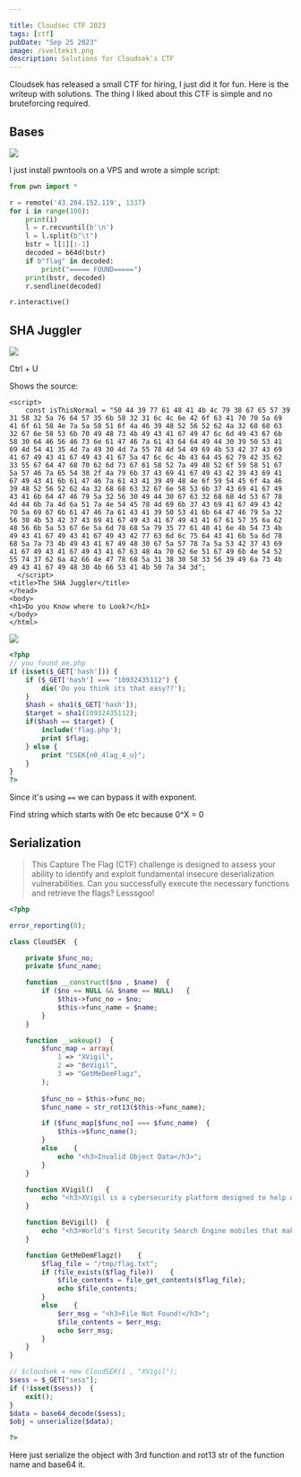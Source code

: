```yaml
---

title: Cloudsec CTF 2023
tags: [ctf]
pubDate: "Sep 25 2023"
image: /sveltekit.png
description: Solutions for Cloudsek's CTF
---
```


Cloudsek has released a small CTF for hiring, I just did it for fun. Here is the writeup with solutions. The thing I liked about this CTF is simple and no bruteforcing required.

## Bases

![](/cloudsek-ctf-2023-bases.png)

I just install pwntools on a VPS and wrote a simple script:

```py
from pwn import *

r = remote('43.204.152.119', 1337)
for i in range(100):
    print(i)
    l = r.recvuntil(b'\n')
    l = l.split(b"\t")
    bstr = l[1][:-1]
    decoded = b64d(bstr)
    if b"flag" in decoded:
        print("===== FOUND=====")
    print(bstr, decoded)
    r.sendline(decoded)

r.interactive()
```

## SHA Juggler

![](/cloudsek-ctf-2023-sha-web.png)

Ctrl + U  

Shows the source:
```
<script>
    const isThisNormal = "50 44 39 77 61 48 41 4b 4c 79 38 67 65 57 39 31 58 32 5a 76 64 57 35 6b 58 32 31 6c 4c 6e 42 6f 63 41 70 70 5a 69 41 6f 61 58 4e 7a 5a 58 51 6f 4a 46 39 48 52 56 52 62 4a 32 68 68 63 32 67 6e 58 53 6b 70 49 48 73 4b 49 43 41 67 49 47 6c 6d 49 43 67 6b 58 30 64 46 56 46 73 6e 61 47 46 7a 61 43 64 64 49 44 30 39 50 53 41 69 4d 54 41 35 4d 7a 49 30 4d 7a 55 78 4d 54 49 69 4b 53 42 37 43 69 41 67 49 43 41 67 49 43 41 67 5a 47 6c 6c 4b 43 64 45 62 79 42 35 62 33 55 67 64 47 68 70 62 6d 73 67 61 58 52 7a 49 48 52 6f 59 58 51 67 5a 57 46 7a 65 54 38 2f 4a 79 6b 37 43 69 41 67 49 43 42 39 43 69 41 67 49 43 41 6b 61 47 46 7a 61 43 41 39 49 48 4e 6f 59 54 45 6f 4a 46 39 48 52 56 52 62 4a 32 68 68 63 32 67 6e 58 53 6b 37 43 69 41 67 49 43 41 6b 64 47 46 79 5a 32 56 30 49 44 30 67 63 32 68 68 4d 53 67 78 4d 44 6b 7a 4d 6a 51 7a 4e 54 45 78 4d 69 6b 37 43 69 41 67 49 43 42 70 5a 69 67 6b 61 47 46 7a 61 43 41 39 50 53 41 6b 64 47 46 79 5a 32 56 30 4b 53 42 37 43 69 41 67 49 43 41 67 49 43 41 67 61 57 35 6a 62 48 56 6b 5a 53 67 6e 5a 6d 78 68 5a 79 35 77 61 48 41 6e 4b 54 73 4b 49 43 41 67 49 43 41 67 49 43 42 77 63 6d 6c 75 64 43 41 6b 5a 6d 78 68 5a 7a 73 4b 49 43 41 67 49 48 30 67 5a 57 78 7a 5a 53 42 37 43 69 41 67 49 43 41 67 49 43 41 67 63 48 4a 70 62 6e 51 67 49 6b 4e 54 52 55 74 37 62 6a 42 66 4e 47 78 68 5a 31 38 30 58 33 56 39 49 6a 73 4b 49 43 41 67 49 48 30 4b 66 53 41 4b 50 7a 34 3d";
  </script>
<title>The SHA Juggler</title>
</head>
<body>
<h1>Do you Know where to Look?</h1>
</body>
</html>
```

![](/cloudsek-ctf-2023-cyberchef-found.png)

```php
<?php
// you_found_me.php
if (isset($_GET['hash'])) {
    if ($_GET['hash'] === "10932435112") {
        die('Do you think its that easy??');
    }
    $hash = sha1($_GET['hash']);
    $target = sha1(10932435112);
    if($hash == $target) {
        include('flag.php');
        print $flag;
    } else {
        print "CSEK{n0_4lag_4_u}";
    }
} 
?>
```

Since it's using `==` we can bypass it with exponent.

Find string which starts with 0e etc
because 0^X = 0

## Serialization

> This Capture The Flag (CTF) challenge is designed to assess your ability to identify and exploit fundamental insecure deserialization vulnerabilities. Can you successfully execute the necessary functions and retrieve the flags? Lesssgoo!

```php
<?php

error_reporting(0);

class CloudSEK  {

    private $func_no;
    private $func_name;

    function __construct($no , $name)  {
        if ($no == NULL && $name == NULL)   {
            $this->func_no = $no;
            $this->func_name = $name;
        }
    }

    function __wakeup()  {
        $func_map = array(
            1 => "XVigil",
            2 => "BeVigil",
            3 => "GetMeDemFlagz",
        );
        
        $func_no = $this->func_no;
        $func_name = str_rot13($this->func_name);

        if ($func_map[$func_no] === $func_name)  {
            $this->$func_name();
        }
        else    {
            echo "<h3>Invalid Object Data</h3>";
        }
    }

    function XVigil()   {
        echo "<h3>XVigil is a cybersecurity platform designed to help organizations monitor and mitigate potential security threats and vulnerabilities across the digital landscape.</h3>";
    }

    function BeVigil()  {
        echo "<h3>World's first Security Search Engine mobiles that makes sure the applications installed in your phone are safe.</h3>";
    }

    function GetMeDemFlagz()    {
        $flag_file = "/tmp/flag.txt";
        if (file_exists($flag_file))    {
            $file_contents = file_get_contents($flag_file);
            echo $file_contents;
        }
        else    {
            $err_msg = "<h3>File Not Found!</h3>";
            $file_contents = $err_msg;
            echo $err_msg;
        }
    }
}

// $cloudsek = new CloudSEK(1 , "XVigil");
$sess = $_GET["sess"];
if (!isset($sess))  {
    exit();
}
$data = base64_decode($sess);
$obj = unserialize($data);

?>
```

Here just serialize the object with 3rd function and rot13 str of the function name and base64 it.